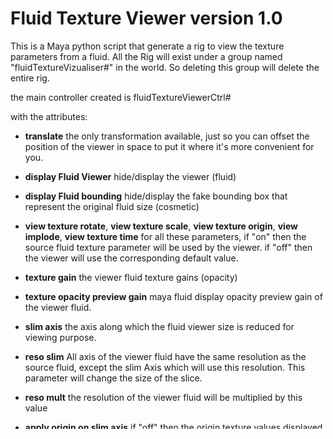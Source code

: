 # Fluid Texture Viewer version 1.0

This is a Maya python script that generate a rig to view the texture parameters
from a fluid.
All the Rig will exist under a group named "fluidTextureVizualiser#" in the world.
So deleting this group will delete the entire rig.

the main controller created is fluidTextureViewerCtrl#

with the attributes:

* **translate** the only transformation available, just so you can offset the
position of the viewer in space to put it where it's more convenient for you.

* **display Fluid Viewer** hide/display the viewer (fluid)

* **display Fluid bounding** hide/display the fake bounding box that represent the original fluid size
(cosmetic)

* **view texture rotate**, **view texture scale**, **view texture origin**, **view implode**, 
**view texture time**
for all these parameters, if "on" then the source fluid texture parameter will
be used by the viewer. if "off" then the viewer will use the corresponding
default value.

* **texture gain** the viewer fluid texture gains (opacity)

* **texture opacity preview gain** maya fluid display opacity preview gain of the
viewer fluid.

* **slim axis** the axis along which the fluid viewer size is reduced for viewing
purpose.

* **reso slim** All axis of the viewer fluid have the same resolution as the source
fluid, except the slim Axis which will use this resolution. This parameter will
change the size of the slice.

* **reso mult** the resolution of the viewer fluid will be multiplied by this value

* **apply origin on slim axis** if "off" then the origin texture values displayed
will be limited to the plan of the slice. If "on" then the viewer show the full
space values.

* **apply scale on slim axis** if "off" then the scale texture values displayed
will be limited to the plan of the slice. If "on" then the viewer show the full
space values.

* then after come all the default values used by the viewer when the view of a parameter is
disabled

## Usage in Maya

* select a fluid then copy/paste this into a Maya python script editor and
execute it.

* put the script into a python script folder which path is known by Maya, then use an import
command to use the script and call the main function with appropriate parameters.

## Main Function to call?

FTV_createFluidTextureViewer( fluid )

## Contact
For any reason, bugs, feedback, request or whatever, feel free to contact me
mathieu@hiddenforest.fr


